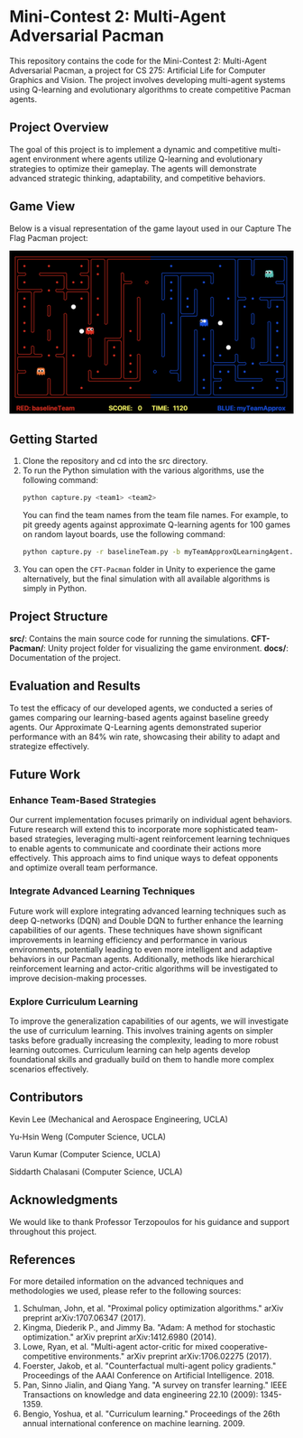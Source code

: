 # Mini-Contest 2: Multi-Agent Adversarial Pacman

This repository contains the code for the Mini-Contest 2: Multi-Agent Adversarial Pacman, a project for CS 275: Artificial Life for Computer Graphics and Vision. The project involves developing multi-agent systems using Q-learning and evolutionary algorithms to create competitive Pacman agents.

## Project Overview

The goal of this project is to implement a dynamic and competitive multi-agent environment where agents utilize Q-learning and evolutionary strategies to optimize their gameplay. The agents will demonstrate advanced strategic thinking, adaptability, and competitive behaviors.

## Game View

Below is a visual representation of the game layout used in our Capture The Flag Pacman project:

![Game Layout](docs/game_layout.png)

## Getting Started
1. Clone the repository and cd into the src directory. 
2. To run the Python simulation with the various algorithms, use the following command:
    ```bash
    python capture.py <team1> <team2>
    ```
    You can find the team names from the team file names. For example, to pit greedy agents against approximate Q-learning agents for 100 games on random layout boards, use the following command:
    ```bash
    python capture.py -r baselineTeam.py -b myTeamApproxQLearningAgent.py -n 100 -l RANDOM
    ```
3. You can open the `CFT-Pacman` folder in Unity to experience the game alternatively, but the final simulation with all available algorithms is simply in Python.

## Project Structure

**src/**: Contains the main source code for running the simulations.
**CFT-Pacman/**: Unity project folder for visualizing the game environment.
**docs/**: Documentation of the project.

## Evaluation and Results

To test the efficacy of our developed agents, we conducted a series of games comparing our learning-based agents against baseline greedy agents. Our Approximate Q-Learning agents demonstrated superior performance with an 84% win rate, showcasing their ability to adapt and strategize effectively.

## Future Work

### Enhance Team-Based Strategies
Our current implementation focuses primarily on individual agent behaviors. Future research will extend this to incorporate more sophisticated team-based strategies, leveraging multi-agent reinforcement learning techniques to enable agents to communicate and coordinate their actions more effectively. This approach aims to find unique ways to defeat opponents and optimize overall team performance.

### Integrate Advanced Learning Techniques
Future work will explore integrating advanced learning techniques such as deep Q-networks (DQN) and Double DQN to further enhance the learning capabilities of our agents. These techniques have shown significant improvements in learning efficiency and performance in various environments, potentially leading to even more intelligent and adaptive behaviors in our Pacman agents. Additionally, methods like hierarchical reinforcement learning and actor-critic algorithms will be investigated to improve decision-making processes.

### Explore Curriculum Learning
To improve the generalization capabilities of our agents, we will investigate the use of curriculum learning. This involves training agents on simpler tasks before gradually increasing the complexity, leading to more robust learning outcomes. Curriculum learning can help agents develop foundational skills and gradually build on them to handle more complex scenarios effectively.

## Contributors

Kevin Lee (Mechanical and Aerospace Engineering, UCLA)

Yu-Hsin Weng (Computer Science, UCLA)

Varun Kumar (Computer Science, UCLA)

Siddarth Chalasani (Computer Science, UCLA)

## Acknowledgments

We would like to thank Professor Terzopoulos for his guidance and support throughout this project.

## References

For more detailed information on the advanced techniques and methodologies we used, please refer to the following sources:

1. Schulman, John, et al. "Proximal policy optimization algorithms." arXiv preprint arXiv:1707.06347 (2017).
2. Kingma, Diederik P., and Jimmy Ba. "Adam: A method for stochastic optimization." arXiv preprint arXiv:1412.6980 (2014).
3. Lowe, Ryan, et al. "Multi-agent actor-critic for mixed cooperative-competitive environments." arXiv preprint arXiv:1706.02275 (2017).
4. Foerster, Jakob, et al. "Counterfactual multi-agent policy gradients." Proceedings of the AAAI Conference on Artificial Intelligence. 2018.
5. Pan, Sinno Jialin, and Qiang Yang. "A survey on transfer learning." IEEE Transactions on knowledge and data engineering 22.10 (2009): 1345-1359.
6. Bengio, Yoshua, et al. "Curriculum learning." Proceedings of the 26th annual international conference on machine learning. 2009.
